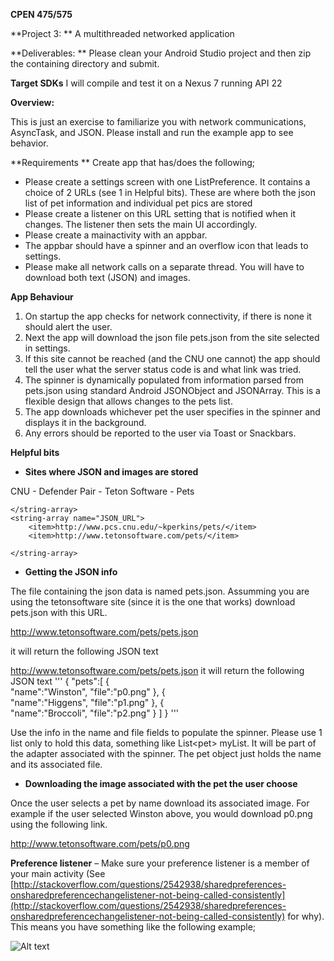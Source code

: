 **CPEN 475/575**

**Project 3:                 ** A multithreaded networked application

**Deliverables:        ** Please clean your Android Studio project and then zip the containing directory and submit.

**Target SDKs**  I will compile and test it on a Nexus 7 running API 22

**Overview:**

This is just an exercise to familiarize you with network communications, AsyncTask, and JSON.   Please install and run the example app to see behavior.

**Requirements  ** Create app that has/does the following;

- Please create a settings screen with one ListPreference.  It contains a choice of 2 URLs (see 1 in Helpful bits).  These are where both the json list of pet information and individual pet pics are stored
- Please create a listener on this URL setting that is notified when  it changes. The listener then sets the main UI accordingly.
- Please create a mainactivity with an appbar.
- The appbar  should have a spinner and an overflow icon that leads to settings.
- Please make all network calls on a separate thread.  You will have to download both text (JSON) and images.

**App Behaviour**

1. On startup the app checks for network connectivity, if there is none it should alert the user.
2. Next  the app will download the json file pets.json from the site selected in settings.
3. If this site cannot be reached (and the CNU one cannot) the app should tell the user what the server status code is and what link was tried.
4. The spinner is  dynamically  populated from information parsed from pets.json using standard Android JSONObject and JSONArray.  This is a flexible design that allows changes to the pets list.
5. The app downloads whichever pet the user specifies in the spinner and displays it in the background.
6. Any errors should be reported to the user via Toast or Snackbars.



**Helpful bits**

- **Sites where JSON and images are stored**

<?xml version="1.0" encoding="utf-8"?>
<resources>
    <string-array name="JSON_URL_NAME">
        <item>CNU - Defender</item>
        <item>Pair - Teton Software - Pets</item>


    </string-array>
    <string-array name="JSON_URL">
        <item>http://www.pcs.cnu.edu/~kperkins/pets/</item>
        <item>http://www.tetonsoftware.com/pets/</item>

    </string-array>
</resources>

- **Getting the JSON info**

The file containing the json data is named pets.json.  Assumming you are using the tetonsoftware site (since it is the one that works) download pets.json with this URL.

http://www.tetonsoftware.com/pets/pets.json

it will return the following JSON text

http://www.tetonsoftware.com/pets/pets.json
it will return the following JSON text
'''
{
"pets":[
	{	
	"name":"Winston",
	"file":"p0.png"
	},
	{	
	"name":"Higgens",
	"file":"p1.png"
	},
	{	
	"name":"Broccoli",
	"file":"p2.png"
	}
	]
}
'''

Use the info in the name and file fields to populate the spinner.  Please use 1 list only to hold this data, something like List&lt;pet&gt; myList.  It will be part of the adapter associated with the spinner.  The pet object just holds the name and its associated file.

- **Downloading the image associated with the pet the user choose**

Once the user selects a pet by name download its associated image.  For example if the user selected Winston above, you would download p0.png using the following link.

http://www.tetonsoftware.com/pets/p0.png

**Preference listener** – Make sure your preference listener is a member of your main activity (See [http://stackoverflow.com/questions/2542938/sharedpreferences-onsharedpreferencechangelistener-not-being-called-consistently](http://stackoverflow.com/questions/2542938/sharedpreferences-onsharedpreferencechangelistener-not-being-called-consistently) for why).  This means you have something like the following example;

 ![Alt text](./ART/1.png?raw=true "Figure 1")
